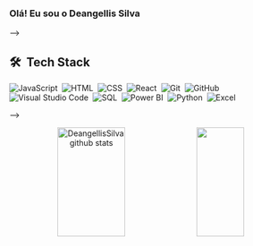 ### Olá! Eu sou o Deangellis Silva



-->

## 🛠 &nbsp;Tech Stack


![JavaScript](https://img.shields.io/badge/-JavaScript-05122A?style=flat&logo=javascript)&nbsp;
![HTML](https://img.shields.io/badge/-HTML-05122A?style=flat&logo=HTML5)&nbsp;
![CSS](https://img.shields.io/badge/-CSS-05122A?style=flat&logo=CSS3&logoColor=1572B6)&nbsp;
![React](https://img.shields.io/badge/-React-05122A?style=flat&logo=react)&nbsp;
![Git](https://img.shields.io/badge/-Git-05122A?style=flat&logo=git)&nbsp;
![GitHub](https://img.shields.io/badge/-GitHub-05122A?style=flat&logo=github)&nbsp;
![Visual Studio Code](https://img.shields.io/badge/-Visual%20Studio%20Code-05122A?style=flat&logo=visual-studio-code&logoColor=007ACC)&nbsp;
![SQL](https://img.shields.io/badge/-SQL-05122A?style=flat&logo=postgresql&logoColor=white)&nbsp;
![Power BI](https://img.shields.io/badge/-Power%20BI-05122A?style=flat&logo=powerbi&logoColor=F2C811)&nbsp;
![Python](https://img.shields.io/badge/-Python-05122A?style=flat&logo=python)&nbsp;
![Excel](https://img.shields.io/badge/-Excel-05122A?style=flat&logo=microsoft-excel&logoColor=217346)&nbsp;



-->

<div align="center">  
  <img width="49%" height="195px" src="https://github-readme-stats.vercel.app/api?username=DeangellisSilva&show_icons=true&count_private=true&hide_border=true&title_color=00bfbf&icon_color=00bfbf&text_color=c9d1d9&bg_color=0d1117" alt="DeangellisSilva github stats" /> 
  <img width="41%" height="195px" src="https://github-readme-stats.vercel.app/api/top-langs/?username=DeangellisSilva&layout=compact&hide_border=true&title_color=00bfbf&text_color=00bfbf&bg_color=0d1117" />
</div>
